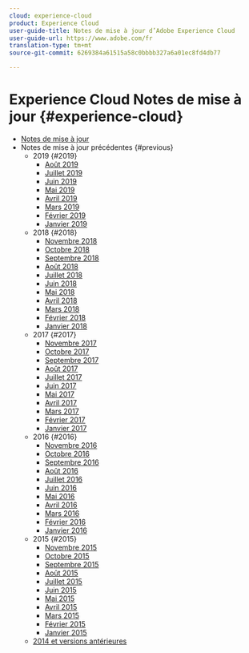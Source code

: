```yaml
---
cloud: experience-cloud
product: Experience Cloud
user-guide-title: Notes de mise à jour d’Adobe Experience Cloud
user-guide-url: https://www.adobe.com/fr
translation-type: tm+mt
source-git-commit: 6269384a61515a58c0bbbb327a6a01ec8fd4db77

---
```



# Experience Cloud Notes de mise à jour {#experience-cloud}

+ [Notes de mise à jour](current.md)
+ Notes de mise à jour précédentes {#previous}
   + 2019 {#2019}
      + [Août 2019](c-legacy-releases/2019/08082019.md)
      + [Juillet 2019](c-legacy-releases/2019/07182019.md)
      + [Juin 2019](c-legacy-releases/2019/06132019.md)
      + [Mai 2019](c-legacy-releases/2019/05092019.md)
      + [Avril 2019](c-legacy-releases/2019/04112019.md)
      + [Mars 2019](c-legacy-releases/2019/03072019.md)
      + [Février 2019](c-legacy-releases/2019/02072019.md)
      + [Janvier 2019](c-legacy-releases/2019/01172019.md)
   + 2018 {#2018}
      + [Novembre 2018](c-legacy-releases/2018/11012018.md)
      + [Octobre 2018](c-legacy-releases/2018/10112018.md)
      + [Septembre 2018](c-legacy-releases/2018/09132018.md)
      + [Août 2018](c-legacy-releases/2018/08092018.md)
      + [Juillet 2018](c-legacy-releases/2018/07192018.md)
      + [Juin 2018](c-legacy-releases/2018/06142018.md)
      + [Mai 2018](c-legacy-releases/2018/05102018.md)
      + [Avril 2018](c-legacy-releases/2018/04122018.md)
      + [Mars 2018](c-legacy-releases/2018/03082018.md)
      + [Février 2018](c-legacy-releases/2018/02082018.md)
      + [Janvier 2018](c-legacy-releases/2018/01182018.md)
   + 2017 {#2017}
      + [Novembre 2017](c-legacy-releases/2017/11092017.md)
      + [Octobre 2017](c-legacy-releases/2017/10262017.md)
      + [Septembre 2017](c-legacy-releases/2017/09212017.md)
      + [Août 2017](c-legacy-releases/2017/08172017.md)
      + [Juillet 2017](c-legacy-releases/2017/07202017.md)
      + [Juin 2017](c-legacy-releases/2017/06082017.md)
      + [Mai 2017](c-legacy-releases/2017/05182017.md)
      + [Avril 2017](c-legacy-releases/2017/04202017.md)
      + [Mars 2017](c-legacy-releases/2017/03092017.md)
      + [Février 2017](c-legacy-releases/2017/02162017.md)
      + [Janvier 2017](c-legacy-releases/2017/01192017.md)
   + 2016 {#2016}
      + [Novembre 2016](c-legacy-releases/2016/11102016.md)
      + [Octobre 2016](c-legacy-releases/2016/10202016.md)
      + [Septembre 2016](c-legacy-releases/2016/09152016.md)
      + [Août 2016](c-legacy-releases/2016/08182016.md)
      + [Juillet 2016](c-legacy-releases/2016/07212016.md)
      + [Juin 2016](c-legacy-releases/2016/06162016.md)
      + [Mai 2016](c-legacy-releases/2016/05192016.md)
      + [Avril 2016](c-legacy-releases/2016/04212016.md)
      + [Mars 2016](c-legacy-releases/2016/03172016.md)
      + [Février 2016](c-legacy-releases/2016/02182016.md)
      + [Janvier 2016](c-legacy-releases/2016/01212016.md)
   + 2015 {#2015}
      + [Novembre 2015](c-legacy-releases/2015/11052015.md)
      + [Octobre 2015](c-legacy-releases/2015/10152015.md)
      + [Septembre 2015](c-legacy-releases/2015/09172015.md)
      + [Août 2015](c-legacy-releases/2015/08202015.md)
      + [Juillet 2015](c-legacy-releases/2015/07162015.md)
      + [Juin 2015](c-legacy-releases/2015/06182015.md)
      + [Mai 2015](c-legacy-releases/2015/05212015.md)
      + [Avril 2015](c-legacy-releases/2015/04162015.md)
      + [Mars 2015](c-legacy-releases/2015/03192015.md)
      + [Février 2015](c-legacy-releases/2015/02192015.md)
      + [Janvier 2015](c-legacy-releases/2015/01152015.md)
   + [2014 et versions antérieures](c-legacy-releases/2014-earlier.md)
